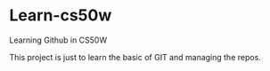 # Learn-cs50w
Learning Github in CS50W

This project is just to learn the basic of GIT and managing the repos.
